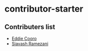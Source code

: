 # contributor-starter

## Contributers list
- [Eddie Cooro](https://github.com/Eddie-CooRo)
- [Siavash Ramezani](https://github.com/siavash-ramezani)
